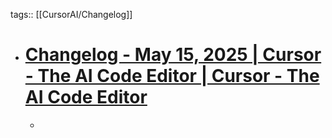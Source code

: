 tags:: [[CursorAI/Changelog]]

- # [Changelog - May 15, 2025 | Cursor - The AI Code Editor | Cursor - The AI Code Editor](https://www.cursor.com/changelog/0-50)
	-